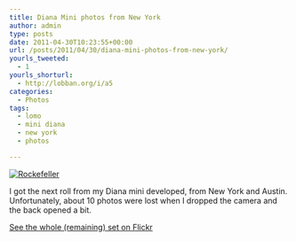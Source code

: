 ```yaml
---
title: Diana Mini photos from New York
author: admin
type: posts
date: 2011-04-30T10:23:55+00:00
url: /posts/2011/04/30/diana-mini-photos-from-new-york/
yourls_tweeted:
  - 1
yourls_shorturl:
  - http://lobban.org/i/a5
categories:
  - Photos
tags:
  - lomo
  - mini diana
  - new york
  - photos

---
```

[<img class="alignnone size-large wp-image-1469215904" title="New York" src="https://lobban.org/wp-content/uploads/2011/04/000028-564x564.jpg" alt="Rockefeller" />][1]

I got the next roll from my Diana mini developed, from New York and Austin. Unfortunately, about 10 photos were lost when I dropped the camera and the back opened a bit.

[See the whole (remaining) set on Flickr][1]

 [1]: http://flic.kr/s/aHsjuqAxtH